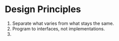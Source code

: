 # Design Principles

1. Separate what varies from what stays the same.
2. Program to interfaces, not implementations.
3. 